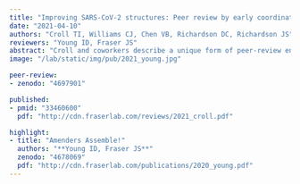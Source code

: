 ```yaml
---
title: "Improving SARS-CoV-2 structures: Peer review by early coordinate release"
date: "2021-04-10"
authors: "Croll TI, Williams CJ, Chen VB, Richardson DC, Richardson JS"
reviewers: "Young ID, Fraser JS"
abstract: "Croll and coworkers describe a unique form of peer-review enabled by the early release of biomolecular structure coordinates and density maps and detail its critical role in the search for SARS-CoV-2 vaccines and treatments."
image: "/lab/static/img/pub/2021_young.jpg"

peer-review:
- zenodo: "4697901"

published:
- pmid: "33460600"
  pdf: "http://cdn.fraserlab.com/reviews/2021_croll.pdf"

highlight:
- title: "Amenders Assemble!"
  authors: "**Young ID, Fraser JS**"
  zenodo: "4678069"
  pdf: "http://cdn.fraserlab.com/publications/2020_young.pdf"
---
```

